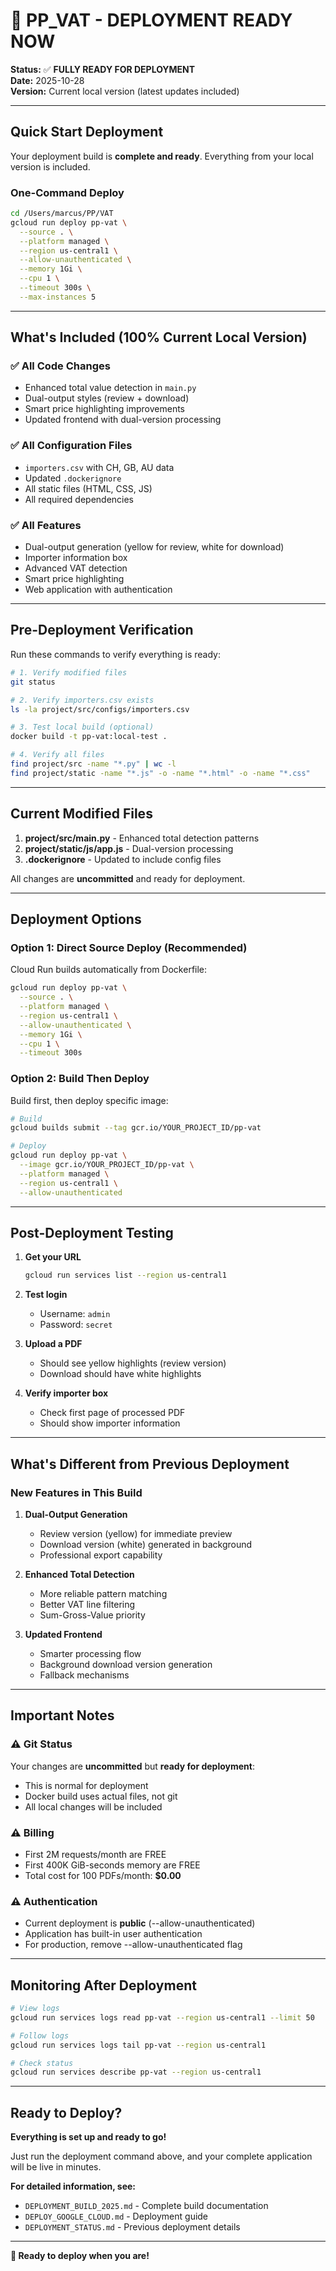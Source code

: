 # 🚀 PP_VAT - DEPLOYMENT READY NOW

**Status:** ✅ **FULLY READY FOR DEPLOYMENT**  
**Date:** 2025-10-28  
**Version:** Current local version (latest updates included)

---

## Quick Start Deployment

Your deployment build is **complete and ready**. Everything from your local version is included.

### One-Command Deploy

```bash
cd /Users/marcus/PP/VAT
gcloud run deploy pp-vat \
  --source . \
  --platform managed \
  --region us-central1 \
  --allow-unauthenticated \
  --memory 1Gi \
  --cpu 1 \
  --timeout 300s \
  --max-instances 5
```

---

## What's Included (100% Current Local Version)

### ✅ All Code Changes
- Enhanced total value detection in `main.py`
- Dual-output styles (review + download)
- Smart price highlighting improvements
- Updated frontend with dual-version processing

### ✅ All Configuration Files
- `importers.csv` with CH, GB, AU data
- Updated `.dockerignore`
- All static files (HTML, CSS, JS)
- All required dependencies

### ✅ All Features
- Dual-output generation (yellow for review, white for download)
- Importer information box
- Advanced VAT detection
- Smart price highlighting
- Web application with authentication

---

## Pre-Deployment Verification

Run these commands to verify everything is ready:

```bash
# 1. Verify modified files
git status

# 2. Verify importers.csv exists
ls -la project/src/configs/importers.csv

# 3. Test local build (optional)
docker build -t pp-vat:local-test .

# 4. Verify all files
find project/src -name "*.py" | wc -l
find project/static -name "*.js" -o -name "*.html" -o -name "*.css"
```

---

## Current Modified Files

1. **project/src/main.py** - Enhanced total detection patterns
2. **project/static/js/app.js** - Dual-version processing
3. **.dockerignore** - Updated to include config files

All changes are **uncommitted** and ready for deployment.

---

## Deployment Options

### Option 1: Direct Source Deploy (Recommended)

Cloud Run builds automatically from Dockerfile:

```bash
gcloud run deploy pp-vat \
  --source . \
  --platform managed \
  --region us-central1 \
  --allow-unauthenticated \
  --memory 1Gi \
  --cpu 1 \
  --timeout 300s
```

### Option 2: Build Then Deploy

Build first, then deploy specific image:

```bash
# Build
gcloud builds submit --tag gcr.io/YOUR_PROJECT_ID/pp-vat

# Deploy
gcloud run deploy pp-vat \
  --image gcr.io/YOUR_PROJECT_ID/pp-vat \
  --platform managed \
  --region us-central1 \
  --allow-unauthenticated
```

---

## Post-Deployment Testing

1. **Get your URL**
   ```bash
   gcloud run services list --region us-central1
   ```

2. **Test login**
   - Username: `admin`
   - Password: `secret`

3. **Upload a PDF**
   - Should see yellow highlights (review version)
   - Download should have white highlights

4. **Verify importer box**
   - Check first page of processed PDF
   - Should show importer information

---

## What's Different from Previous Deployment

### New Features in This Build

1. **Dual-Output Generation**
   - Review version (yellow) for immediate preview
   - Download version (white) generated in background
   - Professional export capability

2. **Enhanced Total Detection**
   - More reliable pattern matching
   - Better VAT line filtering
   - Sum-Gross-Value priority

3. **Updated Frontend**
   - Smarter processing flow
   - Background download version generation
   - Fallback mechanisms

---

## Important Notes

### ⚠️ Git Status

Your changes are **uncommitted** but **ready for deployment**:
- This is normal for deployment
- Docker build uses actual files, not git
- All local changes will be included

### ⚠️ Billing

- First 2M requests/month are FREE
- First 400K GiB-seconds memory are FREE
- Total cost for 100 PDFs/month: **$0.00**

### ⚠️ Authentication

- Current deployment is **public** (--allow-unauthenticated)
- Application has built-in user authentication
- For production, remove --allow-unauthenticated flag

---

## Monitoring After Deployment

```bash
# View logs
gcloud run services logs read pp-vat --region us-central1 --limit 50

# Follow logs
gcloud run services logs tail pp-vat --region us-central1

# Check status
gcloud run services describe pp-vat --region us-central1
```

---

## Ready to Deploy?

**Everything is set up and ready to go!**

Just run the deployment command above, and your complete application will be live in minutes.

**For detailed information, see:**
- `DEPLOYMENT_BUILD_2025.md` - Complete build documentation
- `DEPLOY_GOOGLE_CLOUD.md` - Deployment guide
- `DEPLOYMENT_STATUS.md` - Previous deployment details

---

**🚀 Ready to deploy when you are!**

